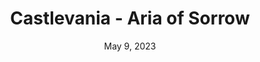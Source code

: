 ---
layout: gba
title: "Castlevania - Aria of Sorrow"
categories:
 - approved
 - gba
 - universal
 - safe
tags:
- castlevania
date: May 9, 2023
permalink: /games/castlevania-aos/play/details
publisher: Konami
gid: castlevania-aos
edition: us
---